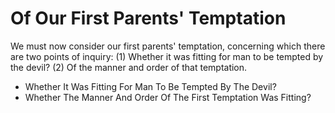 # Of Our First Parents' Temptation

We must now consider our first parents' temptation, concerning which there are two points of inquiry:
(1) Whether it was fitting for man to be tempted by the devil?
(2) Of the manner and order of that temptation.

* Whether It Was Fitting For Man To Be Tempted By The Devil?
* Whether The Manner And Order Of The First Temptation Was Fitting?